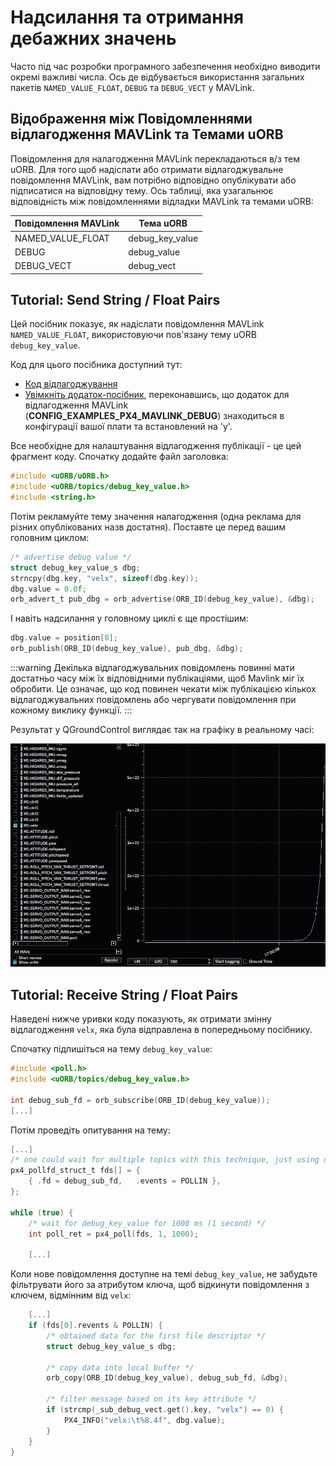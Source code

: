 # Надсилання та отримання дебажних значень

Часто під час розробки програмного забезпечення необхідно виводити окремі важливі числа. Ось де відбувається використання загальних пакетів `NAMED_VALUE_FLOAT`, `DEBUG` та `DEBUG_VECT` у MAVLink.

## Відображення між Повідомленнями відлагодження MAVLink та Темами uORB

Повідомлення для налагодження MAVLink перекладаються в/з тем uORB. Для того щоб надіслати або отримати відлагоджувальне повідомлення MAVLink, вам потрібно відповідно опублікувати або підписатися на відповідну тему. Ось таблиці, яка узагальнює відповідність між повідомленнями відладки MAVLink та темами uORB:

| Повідомлення MAVLink | Тема uORB         |
| -------------------- | ----------------- |
| NAMED_VALUE_FLOAT  | debug_key_value |
| DEBUG                | debug_value       |
| DEBUG_VECT           | debug_vect        |

## Tutorial: Send String / Float Pairs

Цей посібник показує, як надіслати повідомлення MAVLink `NAMED_VALUE_FLOAT`, використовуючи пов'язану тему uORB `debug_key_value`.

Код для цього посібника доступний тут:

- [Код відлагоджування](https://github.com/PX4/PX4-Autopilot/blob/main/src/examples/px4_mavlink_debug/px4_mavlink_debug.cpp)
- [Увімкніть додаток-посібник](https://github.com/PX4/PX4-Autopilot/blob/main/boards/px4/fmu-v5/default.px4board), переконавшись, що додаток для відлагодження MAVLink (**CONFIG_EXAMPLES_PX4_MAVLINK_DEBUG**) знаходиться в конфігурації вашої плати та встановлений на 'y'.

Все необхідне для налаштування відлагодження публікації - це цей фрагмент коду. Спочатку додайте файл заголовка:

```C
#include <uORB/uORB.h>
#include <uORB/topics/debug_key_value.h>
#include <string.h>
```

Потім рекламуйте тему значення налагодження (одна реклама для різних опублікованих назв достатня). Поставте це перед вашим головним циклом:

```C
/* advertise debug value */
struct debug_key_value_s dbg;
strncpy(dbg.key, "velx", sizeof(dbg.key));
dbg.value = 0.0f;
orb_advert_t pub_dbg = orb_advertise(ORB_ID(debug_key_value), &dbg);
```

І навіть надсилання у головному циклі є ще простішим:

```C
dbg.value = position[0];
orb_publish(ORB_ID(debug_key_value), pub_dbg, &dbg);
```

:::warning
Декілька відлагоджувальних повідомлень повинні мати достатньо часу між їх відповідними публікаціями, щоб Mavlink міг їх обробити.
Це означає, що код повинен чекати між публікацією кількох відлагоджувальних повідомлень або чергувати повідомлення при кожному виклику функції.
:::

Результат у QGroundControl виглядає так на графіку в реальному часі:

![QGC debugvalue plot](../../assets/gcs/qgc-debugval-plot.jpg)

## Tutorial: Receive String / Float Pairs

Наведені нижче уривки коду показують, як отримати змінну відлагодження `velx`, яка була відправлена в попередньому посібнику.

Спочатку підпишіться на тему `debug_key_value`:

```C
#include <poll.h>
#include <uORB/topics/debug_key_value.h>

int debug_sub_fd = orb_subscribe(ORB_ID(debug_key_value));
[...]
```

Потім проведіть опитування на тему:

```C
[...]
/* one could wait for multiple topics with this technique, just using one here */
px4_pollfd_struct_t fds[] = {
    { .fd = debug_sub_fd,   .events = POLLIN },
};

while (true) {
    /* wait for debug_key_value for 1000 ms (1 second) */
    int poll_ret = px4_poll(fds, 1, 1000);

    [...]
```

Коли нове повідомлення доступне на темі `debug_key_value`, не забудьте фільтрувати його за атрибутом ключа, щоб відкинути повідомлення з ключем, відмінним від `velx`:

```C
    [...]
    if (fds[0].revents & POLLIN) {
        /* obtained data for the first file descriptor */
        struct debug_key_value_s dbg;

        /* copy data into local buffer */
        orb_copy(ORB_ID(debug_key_value), debug_sub_fd, &dbg);

        /* filter message based on its key attribute */
        if (strcmp(_sub_debug_vect.get().key, "velx") == 0) {
            PX4_INFO("velx:\t%8.4f", dbg.value);
        }
    }
}
```
